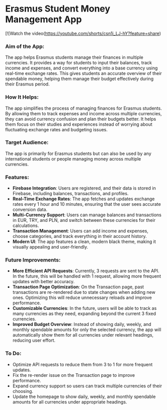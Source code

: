 # Erasmus Student Money Management App
[![Watch the video(https://youtube.com/shorts/csn1i_LJ-hY?feature=share)
### Aim of the App:
The app helps Erasmus students manage their finances in multiple currencies. It provides a way for students to input their balances, track income and expenses, and convert everything into a base currency using real-time exchange rates. This gives students an accurate overview of their spendable money, helping them manage their budget effectively during their Erasmus period.

### How It Helps:
The app simplifies the process of managing finances for Erasmus students. By allowing them to track expenses and income across multiple currencies, they can avoid currency confusion and plan their budgets better. It helps them focus on their studies and experiences instead of worrying about fluctuating exchange rates and budgeting issues.

### Target Audience:
The app is primarily for Erasmus students but can also be used by any international students or people managing money across multiple currencies.

### Features:
- **Firebase Integration**: Users are registered, and their data is stored in Firebase, including balances, transactions, and profiles.
- **Real-Time Exchange Rates**: The app fetches and updates exchange rates every 1 hour and 10 minutes, ensuring that the user sees accurate conversion data.
- **Multi-Currency Support**: Users can manage balances and transactions in EUR, TRY, and PLN, and switch between these currencies for their calculations.
- **Transaction Management**: Users can add income and expenses, choose categories, and track everything in their account history.
- **Modern UI**: The app features a clean, modern black theme, making it visually appealing and user-friendly.

### Future Improvements:
- **More Efficient API Requests**: Currently, 3 requests are sent to the API. In the future, this will be handled with 1 request, allowing more frequent updates with better accuracy.
- **Transaction Page Optimization**: On the Transaction page, past transactions are re-rendered due to state changes when adding new ones. Optimizing this will reduce unnecessary reloads and improve performance.
- **Customizable Currencies**: In the future, users will be able to track as many currencies as they need, expanding beyond the current 3 fixed currencies.
- **Improved Budget Overview**: Instead of showing daily, weekly, and monthly spendable amounts for only the selected currency, the app will automatically show them for all currencies under relevant headings, reducing user effort.

### To Do:
- Optimize API requests to reduce them from 3 to 1 for more frequent updates.
- Fix the re-render issue on the Transaction page to improve performance.
- Expand currency support so users can track multiple currencies of their choosing.
- Update the homepage to show daily, weekly, and monthly spendable amounts for all currencies under appropriate headings.
